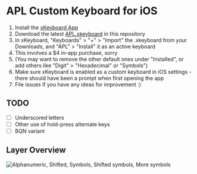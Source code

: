 # APL Custom Keyboard for iOS

1.  Install the [xKeyboard App](https://apps.apple.com/us/app/xkeyboard-custom-keyboard/id1440245962)
99. Download the latest [APL.xkeyboard](APL.xkeyboard) in this repository
99. In xKeyboard, "Keyboards" > "+" > "Import" the .xkeyboard from your Downloads, and "APL" > "Install" it as an active keyboard
99. This involves a $4 in-app purchase, sorry
99. (You may want to remove the other default ones under "Installed", or add others like "Digit" > "Hexadecimal" or "Symbols")
99. Make sure xKeyboard is enabled as a custom keyboard in iOS settings - there should have been a prompt when first opening the app
99. File issues if you have any ideas for improvement :)

## TODO
- [ ] Underscored letters
- [ ] Other use of hold-press alternate keys
- [ ] BQN variant

## Layer Overview

![Alphanumeric, Shifted, Symbols, Shifted symbols, More symbols](https://user-images.githubusercontent.com/1857414/146086712-a4674995-0ec0-489d-ba9c-7fd7923b774a.png)
